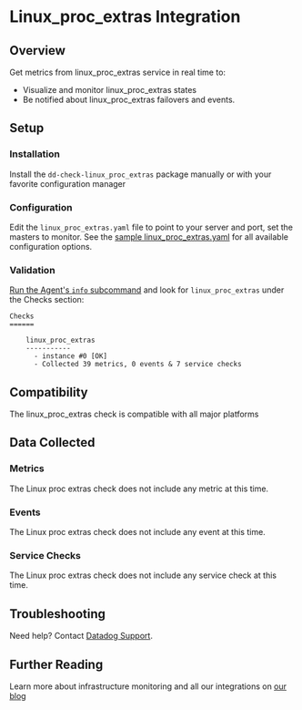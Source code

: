 # Linux_proc_extras Integration

## Overview
Get metrics from linux_proc_extras service in real time to:

* Visualize and monitor linux_proc_extras states
* Be notified about linux_proc_extras failovers and events.

## Setup
### Installation

Install the `dd-check-linux_proc_extras` package manually or with your favorite configuration manager

### Configuration

Edit the `linux_proc_extras.yaml` file to point to your server and port, set the masters to monitor. See the [sample linux_proc_extras.yaml](https://github.com/DataDog/integrations-core/blob/master/linux_proc_extras/conf.yaml.example) for all available configuration options.

### Validation

[Run the Agent's `info` subcommand](https://help.datadoghq.com/hc/en-us/articles/203764635-Agent-Status-and-Information) and look for `linux_proc_extras` under the Checks section:

    Checks
    ======

        linux_proc_extras
        -----------
          - instance #0 [OK]
          - Collected 39 metrics, 0 events & 7 service checks

## Compatibility

The linux_proc_extras check is compatible with all major platforms

## Data Collected
### Metrics
The Linux proc extras check does not include any metric at this time.

### Events
The Linux proc extras check does not include any event at this time.

### Service Checks
The Linux proc extras check does not include any service check at this time.

## Troubleshooting

Need help? Contact [Datadog Support](http://docs.datadoghq.com/help/).

## Further Reading
Learn more about infrastructure monitoring and all our integrations on [our blog](https://www.datadoghq.com/blog/)